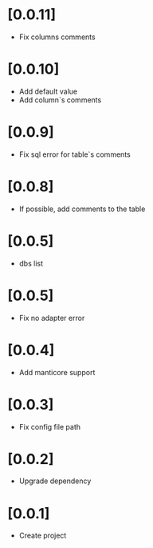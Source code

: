 # [0.0.11]

* Fix columns comments

# [0.0.10]

* Add default value
* Add column`s comments

# [0.0.9]

* Fix sql error for table`s comments

# [0.0.8]

* If possible, add comments to the table

# [0.0.5]

* dbs list

# [0.0.5]

* Fix no adapter error

# [0.0.4]

* Add manticore support

# [0.0.3]

* Fix config file path

# [0.0.2]

* Upgrade dependency

# [0.0.1]

* Create project